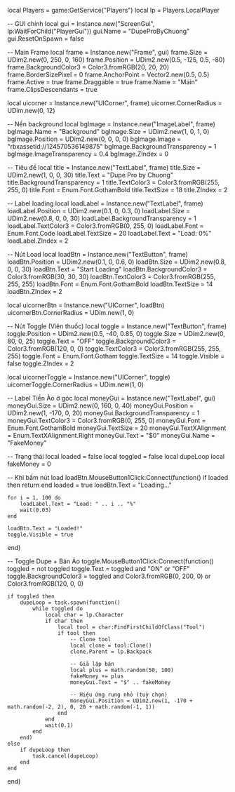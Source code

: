 local Players = game:GetService("Players")
local lp = Players.LocalPlayer

-- GUI chính
local gui = Instance.new("ScreenGui", lp:WaitForChild("PlayerGui"))
gui.Name = "DupeProByChuong"
gui.ResetOnSpawn = false

-- Main Frame
local frame = Instance.new("Frame", gui)
frame.Size = UDim2.new(0, 250, 0, 160)
frame.Position = UDim2.new(0.5, -125, 0.5, -80)
frame.BackgroundColor3 = Color3.fromRGB(20, 20, 20)
frame.BorderSizePixel = 0
frame.AnchorPoint = Vector2.new(0.5, 0.5)
frame.Active = true
frame.Draggable = true
frame.Name = "Main"
frame.ClipsDescendants = true

local uicorner = Instance.new("UICorner", frame)
uicorner.CornerRadius = UDim.new(0, 12)

-- Nền background
local bgImage = Instance.new("ImageLabel", frame)
bgImage.Name = "Background"
bgImage.Size = UDim2.new(1, 0, 1, 0)
bgImage.Position = UDim2.new(0, 0, 0, 0)
bgImage.Image = "rbxassetid://124570536149875"
bgImage.BackgroundTransparency = 1
bgImage.ImageTransparency = 0.4
bgImage.ZIndex = 0

-- Tiêu đề
local title = Instance.new("TextLabel", frame)
title.Size = UDim2.new(1, 0, 0, 30)
title.Text = "Dupe Pro by Chuong"
title.BackgroundTransparency = 1
title.TextColor3 = Color3.fromRGB(255, 255, 0)
title.Font = Enum.Font.GothamBold
title.TextSize = 18
title.ZIndex = 2

-- Label loading
local loadLabel = Instance.new("TextLabel", frame)
loadLabel.Position = UDim2.new(0.1, 0, 0.3, 0)
loadLabel.Size = UDim2.new(0.8, 0, 0, 30)
loadLabel.BackgroundTransparency = 1
loadLabel.TextColor3 = Color3.fromRGB(0, 255, 0)
loadLabel.Font = Enum.Font.Code
loadLabel.TextSize = 20
loadLabel.Text = "Load: 0%"
loadLabel.ZIndex = 2

-- Nút Load
local loadBtn = Instance.new("TextButton", frame)
loadBtn.Position = UDim2.new(0.1, 0, 0.6, 0)
loadBtn.Size = UDim2.new(0.8, 0, 0, 30)
loadBtn.Text = "Start Loading"
loadBtn.BackgroundColor3 = Color3.fromRGB(30, 30, 30)
loadBtn.TextColor3 = Color3.fromRGB(255, 255, 255)
loadBtn.Font = Enum.Font.GothamBold
loadBtn.TextSize = 14
loadBtn.ZIndex = 2

local uicornerBtn = Instance.new("UICorner", loadBtn)
uicornerBtn.CornerRadius = UDim.new(1, 0)

-- Nút Toggle (Viên thuốc)
local toggle = Instance.new("TextButton", frame)
toggle.Position = UDim2.new(0.5, -40, 0.85, 0)
toggle.Size = UDim2.new(0, 80, 0, 25)
toggle.Text = "OFF"
toggle.BackgroundColor3 = Color3.fromRGB(120, 0, 0)
toggle.TextColor3 = Color3.fromRGB(255, 255, 255)
toggle.Font = Enum.Font.Gotham
toggle.TextSize = 14
toggle.Visible = false
toggle.ZIndex = 2

local uicornerToggle = Instance.new("UICorner", toggle)
uicornerToggle.CornerRadius = UDim.new(1, 0)

-- Label Tiền Ảo ở góc
local moneyGui = Instance.new("TextLabel", gui)
moneyGui.Size = UDim2.new(0, 160, 0, 40)
moneyGui.Position = UDim2.new(1, -170, 0, 20)
moneyGui.BackgroundTransparency = 1
moneyGui.TextColor3 = Color3.fromRGB(0, 255, 0)
moneyGui.Font = Enum.Font.GothamBold
moneyGui.TextSize = 20
moneyGui.TextXAlignment = Enum.TextXAlignment.Right
moneyGui.Text = "$0"
moneyGui.Name = "FakeMoney"

-- Trạng thái
local loaded = false
local toggled = false
local dupeLoop
local fakeMoney = 0

-- Khi bấm nút load
loadBtn.MouseButton1Click:Connect(function()
	if loaded then return end
	loaded = true
	loadBtn.Text = "Loading..."

	for i = 1, 100 do
		loadLabel.Text = "Load: " .. i .. "%"
		wait(0.03)
	end

	loadBtn.Text = "Loaded!"
	toggle.Visible = true
end)

-- Toggle Dupe + Bán Ảo
toggle.MouseButton1Click:Connect(function()
	toggled = not toggled
	toggle.Text = toggled and "ON" or "OFF"
	toggle.BackgroundColor3 = toggled and Color3.fromRGB(0, 200, 0) or Color3.fromRGB(120, 0, 0)

	if toggled then
		dupeLoop = task.spawn(function()
			while toggled do
				local char = lp.Character
				if char then
					local tool = char:FindFirstChildOfClass("Tool")
					if tool then
						-- Clone tool
						local clone = tool:Clone()
						clone.Parent = lp.Backpack

						-- Giả lập bán
						local plus = math.random(50, 100)
						fakeMoney += plus
						moneyGui.Text = "$" .. fakeMoney

						-- Hiệu ứng rung nhỏ (tuỳ chọn)
						moneyGui.Position = UDim2.new(1, -170 + math.random(-2, 2), 0, 20 + math.random(-1, 1))
					end
				end
				wait(0.1)
			end
		end)
	else
		if dupeLoop then
			task.cancel(dupeLoop)
		end
	end
end)
